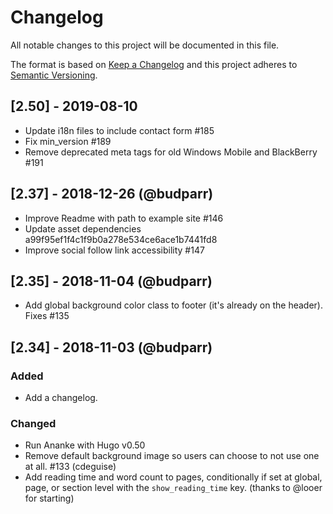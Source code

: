 # Changelog

All notable changes to this project will be documented in this file.

The format is based on [Keep a Changelog](http://keepachangelog.com/en/1.0.0/) and this project adheres to [Semantic Versioning](http://semver.org/spec/v2.0.0.html).

## [2.50] - 2019-08-10
 
 - Update i18n files to include contact form #185
 - Fix min_version #189
 - Remove deprecated meta tags for old Windows Mobile and BlackBerry #191


## [2.37] - 2018-12-26 (@budparr)

- Improve Readme with path to example site #146 
- Update asset dependencies a99f95ef1f4c1f9b0a278e534ce6ace1b7441fd8
- Improve social follow link accessibility #147 

## [2.35] - 2018-11-04 (@budparr)

- Add global background color class to footer (it's already on the header). Fixes #135

## [2.34] - 2018-11-03 (@budparr)

### Added

- Add a changelog.

### Changed

- Run Ananke with Hugo v0.50
- Remove default background image so users can choose to not use one at all. #133 (cdeguise)
- Add reading time and word count to pages, conditionally if set at global, page, or section level with the `show_reading_time` key. (thanks to @looer for starting)
